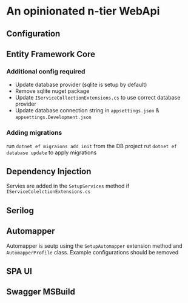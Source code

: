 # An opinionated n-tier WebApi

## Configuration

## Entity Framework Core
### Additional config required
- Update database provider (sqlite is setup by default)
- Remove sqlite nuget package
- Update `IServiceCollectionExtensions.cs` to use correct database provider
- Update database connection string in `appsettings.json` & `appsettings.Development.json`

### Adding migrations
run `dotnet ef migraions add init` from the DB project
rut `dotnet ef database update` to apply migrations

## Dependency Injection
Servies are added in the `SetupServices` method if `IServiceColelctionExtensions.cs`


## Serilog
## Automapper
Automapper is seutp using the `SetupAutomapper` extension method and `AutomapperProfile` class.
Example configurations should be removed

## SPA UI
## Swagger MSBuild
